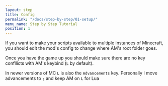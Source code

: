 ```yaml
---
layout: step
title: Config
permalink: "/docs/step-by-step/01-setup/"
menu_name: Step by Step Tutorial
position: 1
---
```


If you want to make your scripts available to multiple instances of Minecraft,
you should edit the mod's config to change where AM's root folder goes.


Once you have the game up you should make sure there are no key confllicts with AM's keybind (`L` by default).
<div class="note">In newer versions of MC <code>L</code> is also the <code>Advancements</code> key. Personally I move advancements to <code>;</code> and keep AM on <code>L</code> for Lua</div>